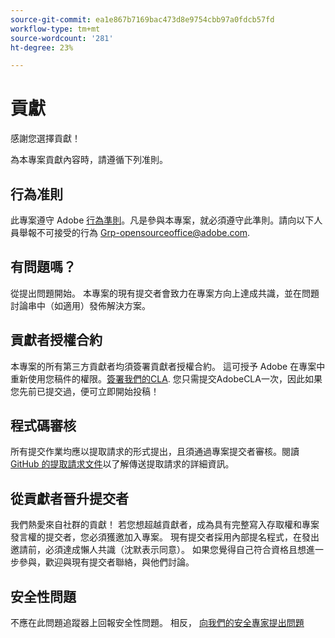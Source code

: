 ```yaml
---
source-git-commit: ea1e867b7169bac473d8e9754cbb97a0fdcb57fd
workflow-type: tm+mt
source-wordcount: '281'
ht-degree: 23%

---
```

# 貢獻

感謝您選擇貢獻！

為本專案貢獻內容時，請遵循下列准則。

## 行為准則

此專案遵守 Adobe [行為準則](code-of-conduct.md)。凡是參與本專案，就必須遵守此準則。請向以下人員舉報不可接受的行為
[Grp-opensourceoffice@adobe.com](mailto:Grp-opensourceoffice@adobe.com).

## 有問題嗎？

從提出問題開始。 本專案的現有提交者會致力在專案方向上達成共識，並在問題討論串中（如適用）發佈解決方案。

## 貢獻者授權合約

本專案的所有第三方貢獻者均須簽署貢獻者授權合約。 這可授予 Adobe 在專案中重新使用您稿件的權限。[簽署我們的CLA](https://opensource.adobe.com/cla.html). 您只需提交AdobeCLA一次，因此如果您先前已提交過，便可立即開始投稿！

## 程式碼審核

所有提交作業均應以提取請求的形式提出，且須通過專案提交者審核。閱讀 [GitHub 的提取請求文件](https://help.github.com/articles/about-pull-requests/)以了解傳送提取請求的詳細資訊。

<!--
Lastly, please follow the [pull request template](PULL_REQUEST_TEMPLATE.md) when
submitting a pull request!
-->

## 從貢獻者晉升提交者

我們熱愛來自社群的貢獻！ 若您想超越貢獻者，成為具有完整寫入存取權和專案發言權的提交者，您必須獲邀加入專案。 現有提交者採用內部提名程式，在發出邀請前，必須達成懶人共識（沈默表示同意）。 如果您覺得自己符合資格且想進一步參與，歡迎與現有提交者聯絡，與他們討論。

## 安全性問題

不應在此問題追蹤器上回報安全性問題。 相反， [向我們的安全專家提出問題](https://helpx.adobe.com/security/alertus.html)
